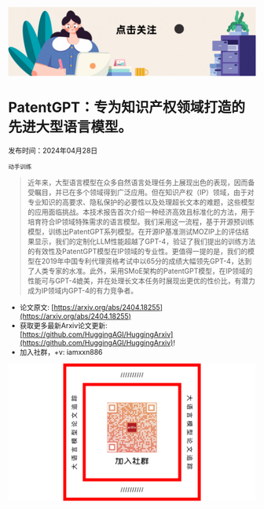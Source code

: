 ![](https://raw.githubusercontent.com/HuggingAGI/HuggingArxiv/main/imgs/follow2.gif)
# PatentGPT：专为知识产权领域打造的先进大型语言模型。
发布时间：2024年04月28日

`动手训练`
> 近年来，大型语言模型在众多自然语言处理任务上展现出色的表现，因而备受瞩目，并已在多个领域得到广泛应用。但在知识产权（IP）领域，由于对专业知识的高要求、隐私保护的必要性以及处理超长文本的难题，这些模型的应用面临挑战。本技术报告首次介绍一种经济高效且标准化的方法，用于培育符合IP领域特殊需求的语言模型。我们采用这一流程，基于开源预训练模型，训练出PatentGPT系列模型。在开源IP基准测试MOZIP上的评估结果显示，我们的定制化LLM性能超越了GPT-4，验证了我们提出的训练方法的有效性及PatentGPT模型在IP领域的专业性。更值得一提的是，我们的模型在2019年中国专利代理资格考试中以65分的成绩大幅领先GPT-4，达到了人类专家的水准。此外，采用SMoE架构的PatentGPT模型，在IP领域的性能可与GPT-4媲美，并在处理长文本任务时展现出更优的性价比，有潜力成为IP领域内GPT-4的有力竞争者。



- 论文原文: [https://arxiv.org/abs/2404.18255](https://arxiv.org/abs/2404.18255)
- 获取更多最新Arxiv论文更新: [https://github.com/HuggingAGI/HuggingArxiv](https://github.com/HuggingAGI/HuggingArxiv)!
- 加入社群，+v: iamxxn886

![](https://raw.githubusercontent.com/HuggingAGI/HuggingArxiv/main/imgs/qrcode.png)
